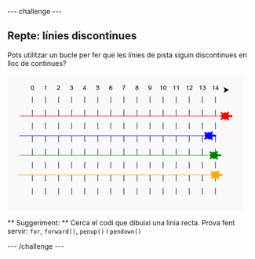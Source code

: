 \--- challenge \---

## Repte: línies discontinues

Pots utilitzar un bucle per fer que les línies de pista siguin discontinues en lloc de continues?

![captura de pantalla](images/race-finished.png)

** Suggeriment: ** Cerca el codi que dibuixi una línia recta. Prova fent servir: `for`, `forward()`, `penup()` i `pendown()`

\--- /challenge \---